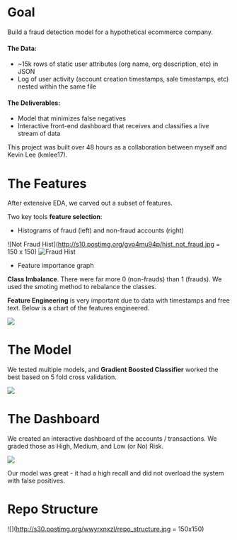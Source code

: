 
# Goal

Build a fraud detection model for a hypothetical ecommerce company.

#### The Data: 
- ~15k rows of static user attributes (org name, org description, etc) in JSON
- Log of user activity (account creation timestamps, sale timestamps, etc) nested within the same file

#### The Deliverables: 
- Model that minimizes false negatives
- Interactive front-end dashboard that receives and classifies a live stream of data

This project was built over 48 hours as a collaboration between myself and Kevin Lee (kmlee17). 

# The Features

After extensive EDA, we carved out a subset of features.  

Two key tools <b>feature selection</b>: 
- Histograms of fraud (left) and non-fraud accounts (right)

![Not Fraud Hist](http://s10.postimg.org/gvo4mu94p/hist_not_fraud.jpg  = 150 x 150)
![Fraud Hist](http://s16.postimg.org/aatvh098l/hist_fraud.jpg)
- Feature importance graph

<b>Class Imbalance</b>. There were far more 0 (non-frauds) than 1 (frauds). We used the smoting method to rebalance the classes. 

<b>Feature Engineering</b> is very important due to data with timestamps and free text. Below is a chart of the features engineered.

![](http://s29.postimg.org/63gx2h7hj/feature_engineering.jpg)

# The Model

We tested multiple models, and <b>Gradient Boosted Classifier</b> worked the best based on 5 fold cross validation.

![](http://s8.postimg.org/ja8zbqq2d/models.jpg)

# The Dashboard

We created an interactive dashboard of the accounts / transactions. We graded those as High, Medium, and Low (or No) Risk. 

![](http://s14.postimg.org/n182vt9kh/dashboard.jpg)

Our model was great - it had a high recall and did not overload the system with false positives. 

# Repo Structure
![](http://s30.postimg.org/wwyrxnxzl/repo_structure.jpg  = 150x150)
